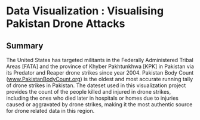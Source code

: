 # Data Visualization : Visualising Pakistan Drone Attacks

## Summary 
The United States has targeted militants in the Federally Administered Tribal Areas [FATA] and the province of Khyber Pakhtunkhwa [KPK] in Pakistan via its Predator and Reaper drone strikes since year 2004. Pakistan Body Count (www.PakistanBodyCount.org) is the oldest and most accurate running tally of drone strikes in Pakistan. The dateset used in this visualization project provides the count of the people killed and injured in drone strikes, including the ones who died later in hospitals or homes due to injuries caused or aggravated by drone strikes, making it the most authentic source for drone related data in this region.
